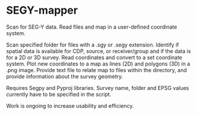 # SEGY-mapper

Scan for SEG-Y data. Read files and map in a user-defined coordinate system.

Scan specified folder for files with a .sgy or .segy extension. Identify if 
spatial data is available for CDP, source, or receiver/group and if the data 
is for a 2D or 3D survey. Read coordinates and convert to a set coordinate 
system. Plot new coordinates to a map as lines (2D) and polygons (3D) in a 
.png image. Provide text file to relate map to files within the directory, and
provide information about the survey geometry.

Requires Segpy and Pyproj libraries.
Survey name, folder and EPSG values currently have to be specified in the script.

Work is ongoing to increase usability and efficiency.
